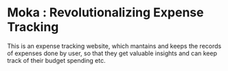 # Moka : Revolutionalizing Expense Tracking
This is an expense tracking website, which mantains and keeps the records of expenses done by user, so that they get valuable insights and can keep track 
of their budget spending etc.
